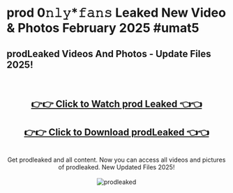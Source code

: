 # prod 0𝚗𝚕𝚢*𝚏𝚊𝚗𝚜 Leaked New Video & Photos February 2025 #umat5

<h2>prodLeaked Videos And Photos - Update Files 2025!</h2>
<br>
<div align="center">
<h2><a href="https://mediaupload.pro?title=prod&ref=11F" rel="nofollow">👉👉 Click to Watch prod Leaked 👈👈</a></h2>
<h2><a href="https://mediaupload.pro?title=prod&ref=11F" rel="nofollow">👉👉 Click to Download prodLeaked 👈👈</a></h2>
<br>
Get prodleaked and all content. Now you can access all videos and pictures of prodleaked. New Updated Files 2025!
<br>
<br>
<a href="https://mediaupload.pro?title=prod&ref=11F" rel="nofollow" data-target="animated-image.originalLink"><img src="https://i.ibb.co/Gkj2r4b/banner.png" alt="prodleaked" style="max-width: 100%; display: inline-block;" data-target="animated-image.originalImage"></a>
</div>
<br>

